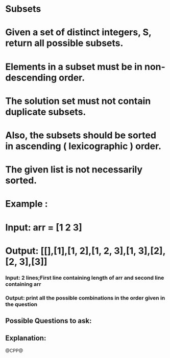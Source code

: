 # Subsets
# Given a set of distinct integers, S, return all possible subsets.
# Elements in a subset must be in non-descending order.
# The solution set must not contain duplicate subsets.
# Also, the subsets should be sorted in ascending ( lexicographic ) order.
# The given list is not necessarily sorted.

# Example :
# Input: arr = [1 2 3]
# Output: [[],[1],[1, 2],[1, 2, 3],[1, 3],[2],[2, 3],[3]]
### Input: 2 lines;First line containing length of arr and second line containing arr
### Output: print all the possible combinations in the order given in the question

## Possible Questions to ask:

## Explanation:

@CPP@
